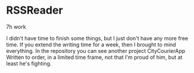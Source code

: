 # RSSReader

7h work

I didn't have time to finish some things, but I just don't have any more free time. If you extend the writing time for a week, then I brought to mind everything. In the repository you can see another project CityCourierApp Written to order, in a limited time frame, not that I'm proud of him, but at least he's fighting.
